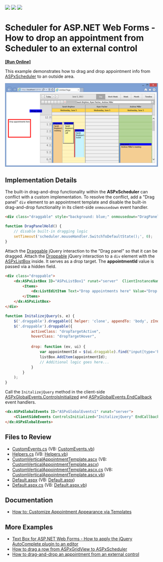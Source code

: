 <!-- default badges list -->
![](https://img.shields.io/endpoint?url=https://codecentral.devexpress.com/api/v1/VersionRange/128546684/15.2.5%2B)
[![](https://img.shields.io/badge/Open_in_DevExpress_Support_Center-FF7200?style=flat-square&logo=DevExpress&logoColor=white)](https://supportcenter.devexpress.com/ticket/details/E4708)
[![](https://img.shields.io/badge/📖_How_to_use_DevExpress_Examples-e9f6fc?style=flat-square)](https://docs.devexpress.com/GeneralInformation/403183)
<!-- default badges end -->

# Scheduler for ASP.NET Web Forms - How to drop an appointment from Scheduler to an external control
<!-- run online -->
**[[Run Online]](https://codecentral.devexpress.com/e4708/)**
<!-- run online end -->

This example demonstrates how to drag and drop appointment info from [ASPxScheduler](https://docs.devexpress.com/AspNet/DevExpress.Web.ASPxScheduler.ASPxScheduler) to an outside area. 

![](scheduler-with-external-drop-area.png)

## Implementation Details

The built-in drag-and-drop functionality within the **ASPxScheduler** can conflict with a custom implementation. To resolve the conflict, add a "Drag panel" `div` element to an appointment template and disable the built-in drag-and-drop functionality in its client-side `onmousedown` event handler.

```aspx
<div class="draggable" style="background: blue;" onmousedown="DragPanelHold();">
```

```js
function DragPanelHold() {
    // disable built-in dragging logic
    setTimeout('scheduler.mouseHandler.SwitchToDefaultState();', 0);
}
```

Attach the [Draggable](https://jqueryui.com/draggable/) jQuery interaction to the "Drag panel" so that it can be dragged. Attach the [Droppable](https://jqueryui.com/droppable/) jQuery interaction to a `div` element with the [ASPxListBox](https://docs.devexpress.com/AspNet/DevExpress.Web.ASPxListBox) inside. It serves as a drop target. The **appointmentId** value is passed via a hidden field.

```aspx
<div class="droppable">
	<dx:ASPxListBox ID="ASPxListBox1" runat="server"  ClientInstanceName="listBox">
	    <Items>
	        <dx:ListEditItem Text="Drop appointments here" Value="Drop appointments here" />
	    </Items>
	</dx:ASPxListBox>
</div>
```

```js
function InitalizejQuery(s, e) {
    $('.draggable').draggable({ helper: 'clone', appendTo: 'body', zIndex: 100 });
    $('.droppable').droppable({
            activeClass: "dropTargetActive",
            hoverClass: "dropTargetHover",
            
            drop: function (ev, ui) {
                var appointmentId = $(ui.draggable).find("input[type='hidden']").val();
                listBox.AddItem(appointmentId);
                // Additional logic goes here...
            }
        }
    );
}
```

Call the `InitalizejQuery` method in the client-side [ASPxGlobalEvents.ControlsInitialized](https://docs.devexpress.com/AspNet/js-ASPxClientGlobalEvents.ControlsInitialized) and [ASPxGlobalEvents.EndCallback](https://docs.devexpress.com/AspNet/js-ASPxClientGlobalEvents.EndCallback) event handlers.

```aspx
<dx:ASPxGlobalEvents ID="ASPxGlobalEvents1" runat="server">
	<ClientSideEvents ControlsInitialized="InitalizejQuery" EndCallback="InitalizejQuery" />
</dx:ASPxGlobalEvents>
```

## Files to Review

* [CustomEvents.cs](./CS/App_Code/CustomEvents.cs) (VB: [CustomEvents.vb](./VB/App_Code/CustomEvents.vb))
* [Helpers.cs](./CS/App_Code/Helpers.cs) (VB: [Helpers.vb](./VB/App_Code/Helpers.vb))
* [CustomVerticalAppointmentTemplate.ascx](./CS/CustomForms/CustomVerticalAppointmentTemplate.ascx) (VB: [CustomVerticalAppointmentTemplate.ascx](./VB/CustomForms/CustomVerticalAppointmentTemplate.ascx))
* [CustomVerticalAppointmentTemplate.ascx.cs](./CS/CustomForms/CustomVerticalAppointmentTemplate.ascx.cs) (VB: [CustomVerticalAppointmentTemplate.ascx.vb](./VB/CustomForms/CustomVerticalAppointmentTemplate.ascx.vb))
* [Default.aspx](./CS/Default.aspx) (VB: [Default.aspx](./VB/Default.aspx))
* [Default.aspx.cs](./CS/Default.aspx.cs) (VB: [Default.aspx.vb](./VB/Default.aspx.vb))

## Documentation

* [How to: Customize Appointment Appearance via Templates](https://docs.devexpress.com/AspNet/4220/components/scheduler/examples/customization/custom-form-and-custom-fields/how-to-customize-appointment-appearance-via-templates)

## More Examples

* [Text Box for ASP.NET Web Forms - How to apply the jQuery AutoComplete plugin to an editor](https://github.com/DevExpress-Examples/asp-net-web-forms-textbox-apply-jquery-autocomplete-plugin)
* [How to drag a row from ASPxGridView to ASPxScheduler](https://github.com/DevExpress-Examples/how-to-drag-a-row-from-aspxgridview-to-aspxscheduler-e4292)
* [How to drag-and-drop an appointment from an external control](https://github.com/DevExpress-Examples/how-to-drop-an-appointment-from-an-external-control-onto-an-aspxscheduler-e4746)
